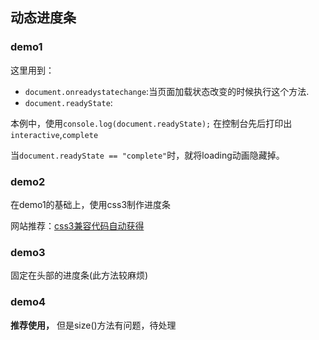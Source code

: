 ## 动态进度条

### demo1

这里用到：

* `document.onreadystatechange`:当页面加载状态改变的时候执行这个方法.
* `document.readyState`:

本例中，使用`console.log(document.readyState);` 在控制台先后打印出`interactive`,`complete`

当`document.readyState == "complete"`时，就将loading动画隐藏掉。

### demo2

在demo1的基础上，使用css3制作进度条

网站推荐：[css3兼容代码自动获得](http://autoprefixer.github.io/)

### demo3

固定在头部的进度条(此方法较麻烦)

### demo4

**推荐使用，** 但是size()方法有问题，待处理